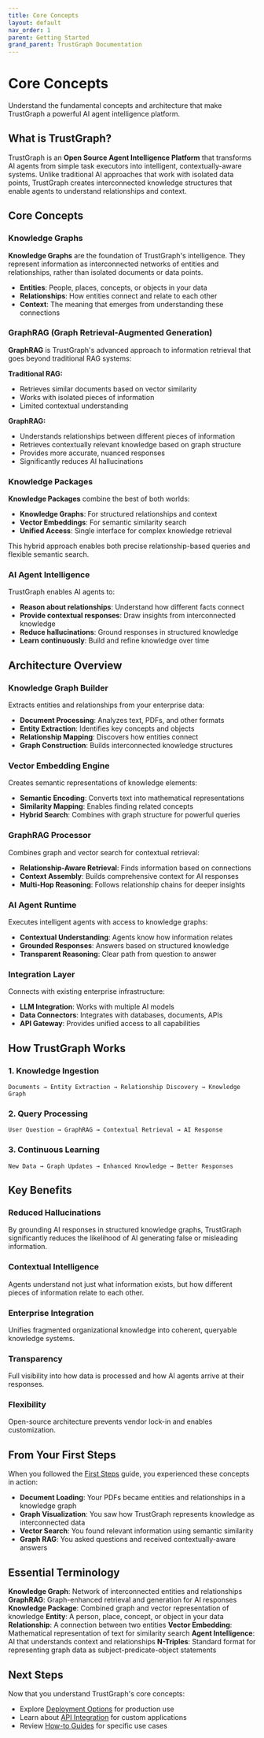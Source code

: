 ```yaml
---
title: Core Concepts
layout: default
nav_order: 1
parent: Getting Started
grand_parent: TrustGraph Documentation
---
```


# Core Concepts

Understand the fundamental concepts and architecture that make TrustGraph a powerful AI agent intelligence platform.

## What is TrustGraph?

TrustGraph is an **Open Source Agent Intelligence Platform** that transforms AI agents from simple task executors into intelligent, contextually-aware systems. Unlike traditional AI approaches that work with isolated data points, TrustGraph creates interconnected knowledge structures that enable agents to understand relationships and context.

## Core Concepts

### Knowledge Graphs

**Knowledge Graphs** are the foundation of TrustGraph's intelligence. They represent information as interconnected networks of entities and relationships, rather than isolated documents or data points.

- **Entities**: People, places, concepts, or objects in your data
- **Relationships**: How entities connect and relate to each other
- **Context**: The meaning that emerges from understanding these connections

### GraphRAG (Graph Retrieval-Augmented Generation)

**GraphRAG** is TrustGraph's advanced approach to information retrieval that goes beyond traditional RAG systems:

**Traditional RAG:**
- Retrieves similar documents based on vector similarity
- Works with isolated pieces of information
- Limited contextual understanding

**GraphRAG:**
- Understands relationships between different pieces of information
- Retrieves contextually relevant knowledge based on graph structure
- Provides more accurate, nuanced responses
- Significantly reduces AI hallucinations

### Knowledge Packages

**Knowledge Packages** combine the best of both worlds:
- **Knowledge Graphs**: For structured relationships and context
- **Vector Embeddings**: For semantic similarity search
- **Unified Access**: Single interface for complex knowledge retrieval

This hybrid approach enables both precise relationship-based queries and flexible semantic search.

### AI Agent Intelligence

TrustGraph enables AI agents to:
- **Reason about relationships**: Understand how different facts connect
- **Provide contextual responses**: Draw insights from interconnected knowledge
- **Reduce hallucinations**: Ground responses in structured knowledge
- **Learn continuously**: Build and refine knowledge over time

## Architecture Overview

### Knowledge Graph Builder

Extracts entities and relationships from your enterprise data:
- **Document Processing**: Analyzes text, PDFs, and other formats
- **Entity Extraction**: Identifies key concepts and objects
- **Relationship Mapping**: Discovers how entities connect
- **Graph Construction**: Builds interconnected knowledge structures

### Vector Embedding Engine

Creates semantic representations of knowledge elements:
- **Semantic Encoding**: Converts text into mathematical representations
- **Similarity Mapping**: Enables finding related concepts
- **Hybrid Search**: Combines with graph structure for powerful queries

### GraphRAG Processor

Combines graph and vector search for contextual retrieval:
- **Relationship-Aware Retrieval**: Finds information based on connections
- **Context Assembly**: Builds comprehensive context for AI responses
- **Multi-Hop Reasoning**: Follows relationship chains for deeper insights

### AI Agent Runtime

Executes intelligent agents with access to knowledge graphs:
- **Contextual Understanding**: Agents know how information relates
- **Grounded Responses**: Answers based on structured knowledge
- **Transparent Reasoning**: Clear path from question to answer

### Integration Layer

Connects with existing enterprise infrastructure:
- **LLM Integration**: Works with multiple AI models
- **Data Connectors**: Integrates with databases, documents, APIs
- **API Gateway**: Provides unified access to all capabilities

## How TrustGraph Works

### 1. Knowledge Ingestion
```
Documents → Entity Extraction → Relationship Discovery → Knowledge Graph
```

### 2. Query Processing
```
User Question → GraphRAG → Contextual Retrieval → AI Response
```

### 3. Continuous Learning
```
New Data → Graph Updates → Enhanced Knowledge → Better Responses
```

## Key Benefits

### Reduced Hallucinations
By grounding AI responses in structured knowledge graphs, TrustGraph significantly reduces the likelihood of AI generating false or misleading information.

### Contextual Intelligence
Agents understand not just what information exists, but how different pieces of information relate to each other.

### Enterprise Integration
Unifies fragmented organizational knowledge into coherent, queryable knowledge systems.

### Transparency
Full visibility into how data is processed and how AI agents arrive at their responses.

### Flexibility
Open-source architecture prevents vendor lock-in and enables customization.

## From Your First Steps

When you followed the [First Steps](first-steps) guide, you experienced these concepts in action:

- **Document Loading**: Your PDFs became entities and relationships in a knowledge graph
- **Graph Visualization**: You saw how TrustGraph represents knowledge as interconnected data
- **Vector Search**: You found relevant information using semantic similarity
- **Graph RAG**: You asked questions and received contextually-aware answers

## Essential Terminology

**Knowledge Graph**: Network of interconnected entities and relationships
**GraphRAG**: Graph-enhanced retrieval and generation for AI responses
**Knowledge Package**: Combined graph and vector representation of knowledge
**Entity**: A person, place, concept, or object in your data
**Relationship**: A connection between two entities
**Vector Embedding**: Mathematical representation of text for similarity search
**Agent Intelligence**: AI that understands context and relationships
**N-Triples**: Standard format for representing graph data as subject-predicate-object statements

## Next Steps

Now that you understand TrustGraph's core concepts:
- Explore [Deployment Options](../deployment/) for production use
- Learn about [API Integration](../reference/) for custom applications
- Review [How-to Guides](../guides/) for specific use cases
